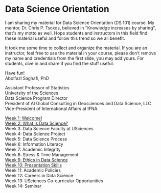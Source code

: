 # Data Science Orientation

I am sharing my material for Data Science Orientation (DS 101) course. My mentor, Dr. Chris P. Tsokos, believed in "Knowledge increases by sharing", that's my motto as well. Hope students and instructors in this field find these material useful and follow this trend so we all benefit. 

It took me some time to collect and organize the material. If you are an instructor, feel free to use the material in your course, please don't remove my name and credentials from the first slide, you may add yours. For students, dive in and share if you find the stuff useful.

Have fun!  
Abolfazl Saghafi, PhD

Assistant Professor of Statistics  
University of the Sciences  
Data Science Program Director  
President of AI Global Consulting in Geosciences and Data Science, LLC  
Vice-President of International Affairs at IFNA

[Week 1: Welcome!](https://github.com/asaghafi/ds_orientation/blob/master/W1%20Welcome.pptx?raw=true)  
[Week 2: What is Data Science?](https://github.com/asaghafi/ds_orientation/blob/master/W2%20What%20is%20Data%20Science.pptx?raw=true)  
Week 3: Data Science Faculty at USciences  
Week 4: Data Science Project  
Week 5: Data Science Process  
Week 6: Information Literacy  
Week 7: Academic Integrity  
Week 8: Stress & Time Management  
[Week 9: Ethics in Data Science](https://github.com/asaghafi/ds_orientation/blob/master/W9%20Ethics%20in%20Data%20Science.pptx?raw=true)  
[Week 10: Presentation Skills](https://github.com/asaghafi/ds_orientation/blob/master/W10%20Presentation%20Skills.pptx?raw=true)  
Week 11: Academic Policies  
Week 12: Careers in Data Science  
Week 13: USciences Co-curricular Opportunities  
Week 14: Seminar  
